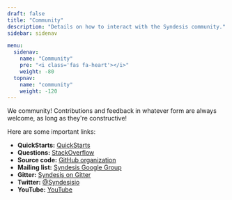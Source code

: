 ```yaml
---
draft: false
title: "Community"
description: "Details on how to interact with the Syndesis community."
sidebar: sidenav

menu:
  sidenav:
    name: "Community"
    pre: "<i class='fas fa-heart'></i>"
    weight: -80
  topnav:
    name: "community"
    weight: -120
---
```


We <i class="fa fa-heart text-danger"></i> community! Contributions and feedback in whatever form are always welcome, as long as they're constructive!

Here are some important links:

* **QuickStarts:** [QuickStarts](https://github.com/syndesisio/syndesis-quickstarts#syndesis-quickstarts)
* **Questions:** [StackOverflow](https://stackoverflow.com/questions/tagged/syndesis)
* **Source code:** [GitHub organization](https://github.com/syndesisio)
* **Mailing list:** [Syndesis Google Group](https://groups.google.com/forum/#!forum/syndesis)
* **Gitter:** [Syndesis on Gitter](https://gitter.im/syndesisio/community)
* **Twitter:** [@Syndesisio](https://twitter.com/syndesisio)
* **YouTube:** [YouTube](https://www.youtube.com/channel/UCuyV0y-rXhyfwkBH9riSK7w)
